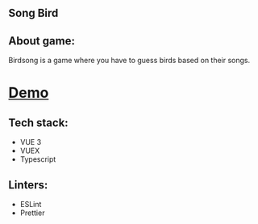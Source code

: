 ## Song Bird

## About game:

Birdsong is a game where you have to guess birds based on their songs.

# [Demo](https://songbird-vue3.netlify.app/)

## Tech stack:

- VUE 3
- VUEX
- Typescript

## Linters:

- ESLint
- Prettier
